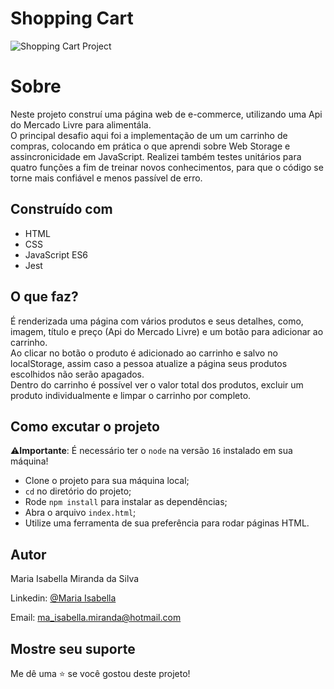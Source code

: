 # Shopping Cart
![Shopping Cart Project](https://user-images.githubusercontent.com/96309515/201751722-f473ba7e-95b8-43d8-b1d5-b08127ecdf9d.png)

# Sobre

<p>Neste projeto construí uma página web de e-commerce, utilizando uma Api do Mercado Livre para alimentála. <br>
O principal desafio aqui foi a implementação de um um carrinho de compras, colocando em prática o que aprendi sobre Web Storage e assincronicidade em JavaScript. Realizei também testes unitários para quatro funções a fim de treinar novos conhecimentos, para que o código se torne mais confiável e menos passível de erro.<p>

## Construído com

- HTML
- CSS
- JavaScript ES6
- Jest


## O que faz?

É renderizada uma página com vários produtos e seus detalhes, como, imagem, título e preço (Api do Mercado Livre) e um botão para adicionar ao carrinho. <br>
Ao clicar no botão o produto é adicionado ao carrinho e salvo no localStorage, assim caso a pessoa atualize a página seus produtos escolhidos não serão apagados. <br>
Dentro do carrinho é possível ver o valor total dos produtos, excluir um produto individualmente e limpar o carrinho por completo.

## Como excutar o projeto
 ⚠️**Importante**: É necessário ter o `node` na versão `16` instalado em sua máquina!

- Clone o projeto para sua máquina local;
- `cd` no diretório do projeto;
- Rode `npm install` para instalar as dependências;
- Abra o arquivo `index.html`;
- Utilize uma ferramenta de sua preferência para rodar páginas HTML.

## Autor

Maria Isabella Miranda da Silva

Linkedin: [@Maria Isabella](https://www.linkedin.com/in/maria-isabella-miranda/)

Email: ma_isabella.miranda@hotmail.com

## Mostre seu suporte

Me dê uma ⭐️ se você gostou deste projeto!
